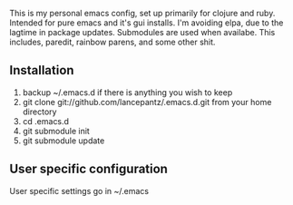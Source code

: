 This is my personal emacs config, set up primarily for clojure and ruby. Intended for pure emacs and it's gui installs. I'm avoiding elpa, due to the lagtime in package updates. Submodules are used when availabe. This includes, paredit, rainbow parens, and some other shit.

## Installation
1. backup ~/.emacs.d if there is anything you wish to keep
2. git clone git://github.com/lancepantz/.emacs.d.git from your home directory
3. cd .emacs.d
4. git submodule init
5. git submodule update

## User specific configuration
User specific settings go in ~/.emacs
